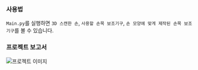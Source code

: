 
### 사용법
`Main.py`를 실행하면 `3D 스캔한 손`, `사용할 손목 보조기구`, `손 모양에 맞게 제작된 손목 보조기구`를 볼 수 있습니다.

### 프로젝트 보고서
![프로젝트 이미지](report.png)